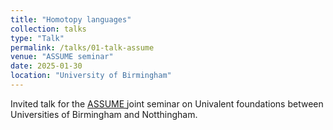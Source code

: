 ```yaml
---
title: "Homotopy languages"
collection: talks
type: "Talk"
permalink: /talks/01-talk-assume
venue: "ASSUME seminar"
date: 2025-01-30
location: "University of Birmingham"
---
```


Invited talk for the <a href="https://tdejong.com/ASSUME/">ASSUME </a> joint seminar on Univalent foundations between Universities of Birmingham and Notthingham.